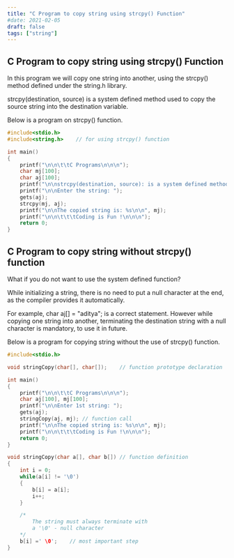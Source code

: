 ```yaml
---
title: "C Program to copy string using strcpy() Function"
#date: 2021-02-05
draft: false
tags: ["string"]
---
```


## C Program to copy string using strcpy() Function

In this program we will copy one string into another, using the strcpy() method defined under the string.h library.

strcpy(destination, source) is a system defined method used to copy the source string into the destination variable.

Below is a program on strcpy() function.

```c
#include<stdio.h>
#include<string.h>    // for using strcpy() function

int main()
{
    printf("\n\n\t\tC Programs\n\n\n");
    char mj[100];
    char aj[100];
    printf("\n\nstrcpy(destination, source): is a system defined method used to copy the source string into the destination.\n\n");
    printf("\n\nEnter the string: ");
    gets(aj);
    strcpy(mj, aj);
    printf("\n\nThe copied string is: %s\n\n", mj);
    printf("\n\n\t\t\tCoding is Fun !\n\n\n");
    return 0;
}
```

## C Program to copy string without strcpy() function

What if you do not want to use the system defined function?

While initializing a string, there is no need to put a null character at the end, as the compiler provides it automatically.

For example, char aj[] = "aditya"; is a correct statement. However while copying one string into another, terminating the destination string with a null character is mandatory, to use it in future.

Below is a program for copying string without the use of strcpy() function.

```c
#include<stdio.h>

void stringCopy(char[], char[]);    // function prototype declaration

int main()
{
    printf("\n\n\t\tC Programs\n\n\n");
    char aj[100], mj[100];
    printf("\n\nEnter 1st string: ");
    gets(aj);
    stringCopy(aj, mj); // function call
    printf("\n\nThe copied string is: %s\n\n", mj);
    printf("\n\n\t\t\tCoding is Fun !\n\n\n");
    return 0;
}

void stringCopy(char a[], char b[]) // function definition
{
    int i = 0;
    while(a[i] != '\0')
    {
        b[i] = a[i];
        i++;
    }

    /*
        The string must always terminate with
        a '\0' - null character
    */
    b[i] =' \0';    // most important step
}
```
